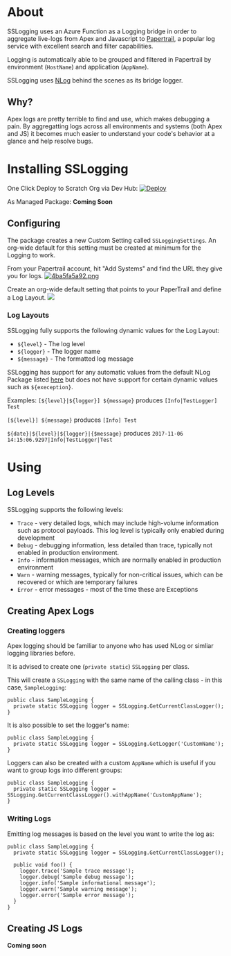 # About

SSLogging uses an Azure Function as a Logging bridge in order to aggregate live-logs from Apex and Javascript to [Papertrail](https://papertrailapp.com), a popular log service with excellent search and filter capabilities.

Logging is automatically able to be grouped and filtered in Papertrail by environment (`HostName`) and application (`AppName`).

SSLogging uses [NLog](https://github.com/NLog) behind the scenes as its bridge logger.

## Why?

Apex logs are pretty terrible to find and use, which makes debugging a pain. By aggregatting logs across all environments and systems (both Apex and JS) it becomes much easier to understand your code's behavior at a glance and help resolve bugs.

# Installing SSLogging

One Click Deploy to Scratch Org via Dev Hub:
[![Deploy](https://deploy-to-sfdx.com/dist/assets/images/DeployToSFDX.svg)](https://deploy-to-sfdx.com)

As Managed Package:
**Coming Soon**

## Configuring

The package creates a new Custom Setting called `SSLoggingSettings`. An org-wide default for this setting must be created at minimum for the Logging to work.

From your Papertrail account, hit "Add Systems" and find the URL they give you for logs.
[![4ba5fa5a92.png](https://s1.postimg.org/7o7jkua0f3/4ba5fa5a92.png)](https://postimg.org/image/6sb25e0byz/)

Create an org-wide default setting that points to your PaperTrail and define a Log Layout.
![](https://s1.postimg.org/5afeba7eb3/087db900ef.png)

### Log Layouts

SSLogging fully supports the following dynamic values for the Log Layout:

* `${level}` - The log level
* `${logger}` - The logger name
* `${message}` - The formatted log message

SSLogging has support for any automatic values from the default NLog Package listed [here](https://github.com/NLog/NLog/wiki/Layout-Renderers) but does not have support for certain dynamic values such as `${exeception}`.

Examples:
`[${level}|${logger}] ${message}` produces `[Info|TestLogger] Test`

`[${level}] ${message}` produces `[Info] Test`

`${date}|${level}|${logger}|{$message}` produces `2017-11-06 14:15:06.9297|Info|TestLogger|Test`

# Using

## Log Levels

SSLogging supports the following levels:

* `Trace` - very detailed logs, which may include high-volume information such as protocol payloads. This log level is typically only enabled during development
* `Debug` - debugging information, less detailed than trace, typically not enabled in production environment.
* `Info` - information messages, which are normally enabled in production environment
* `Warn` - warning messages, typically for non-critical issues, which can be recovered or which are temporary failures
* `Error` - error messages - most of the time these are Exceptions

## Creating Apex Logs

### Creating loggers
Apex logging should be familiar to anyone who has used NLog or simliar logging libraries before.

It is advised to create one (`private static`) `SSLogging` per class.

This will create a `SSLogging` with the same name of the calling class - in this case, `SampleLogging`:
```
public class SampleLogging {
  private static SSLogging logger = SSLogging.GetCurrentClassLogger();
}
```

It is also possible to set the logger's name:
```
public class SampleLogging {
  private static SSLogging logger = SSLogging.GetLogger('CustomName');
}
```

Loggers can also be created with a custom `AppName` which is useful if you want to group logs into different groups:
```
public class SampleLogging {
  private static SSLogging logger = SSLogging.GetCurrentClassLogger().withAppName('CustomAppName');
}
```

### Writing Logs

Emitting log messages is based on the level you want to write the log as:
```
public class SampleLogging {
  private static SSLogging logger = SSLogging.GetCurrentClassLogger();
  
  public void foo() {
    logger.trace('Sample trace message');
    logger.debug('Sample debug message');
    logger.info('Sample informational message');
    logger.warn('Sample warning message');
    logger.error('Sample error message');
  }
}
```

## Creating JS Logs

**Coming soon**
